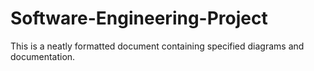 # Software-Engineering-Project
This is a neatly formatted document containing specified diagrams and documentation.

